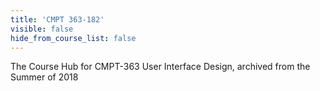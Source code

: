 ```yaml
---
title: 'CMPT 363-182'
visible: false
hide_from_course_list: false
---
```


The Course Hub for CMPT-363 User Interface Design, archived from the Summer of 2018
